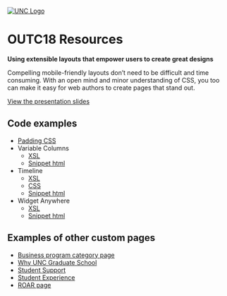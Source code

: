 [![UNC Logo](https://www.unco.edu/_resources/images/core/branding/UNC2015-Header-blue-text.png)](http://www.unco.edu)

# OUTC18 Resources

**Using extensible layouts that empower users to create great designs**

Compelling mobile-friendly layouts don’t need to be difficult and time consuming. With an open mind and minor understanding of CSS, you too can make it easy for web authors to create pages that stand out.

[View the presentation slides](http://www.unco.edu/web-support/outc18/logan/outc18-logan-garcia-extensible-layouts-web.pdf)

## Code examples

* [Padding CSS](padding.css)
* Variable Columns
	* [XSL](variable-columns-snippet.xsl)
	* [Snippet html](variable-columns-snippet.htm)
* Timeline
	* [XSL](timeline-snippet.xsl)
	* [CSS](timeline-snippet.css)
	* [Snippet html](timeline-snippet.htm)
* Widget Anywhere
	* [XSL](widget-anywhere-snippet.xsl)
	* [Snippet html](widget-anywhere-snippet.htm)

## Examples of other custom pages

* [Business program category page](http://www.unco.edu/programs/categories/business/)
* [Why UNC Graduate School](http://www.unco.edu/graduate-school/why-unc/)
* [Student Support](http://www.unco.edu/student-support/)
* [Student Experience](http://www.unco.edu/student-experience/)
* [ROAR page](http://www.unco.edu/roar/)